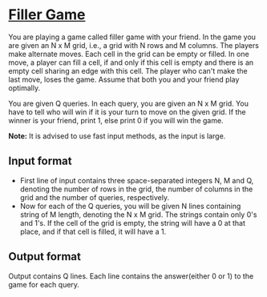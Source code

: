 # [Filler Game][link]

You are playing a game called filler game with your friend. In the game you are given an N x M grid, i.e., a grid with N rows and M columns. The players make alternate moves. Each cell in the grid can be empty or filled. In one move, a player can fill a cell, if and only if this cell is empty and there is an empty cell sharing an edge with this cell. The player who can't make the last move, loses the game. Assume that both you and your friend play optimally.

You are given Q queries. In each query, you are given an N x M grid. You have to tell who will win if it is your turn to move on the given grid. If the winner is your friend, print 1, else print 0 if you will win the game.

**Note:** It is advised to use fast input methods, as the input is large.

## Input format

- First line of input contains three space-separated integers N, M and Q, denoting the number of rows in the grid, the number of columns in the grid and the number of queries, respectively.
- Now for each of the Q queries, you will be given N lines containing string of M length, denoting the N x M grid. The strings contain only 0's and 1's. If the cell of the grid is empty, the string will have a 0 at that place, and if that cell is filled, it will have a 1.

## Output format

Output contains Q lines. Each line contains the answer(either 0 or 1) to the game for each query.

[link]: https://www.hackerearth.com/practice/algorithms/dynamic-programming/bit-masking/practice-problems/algorithm/filler-game-2/

